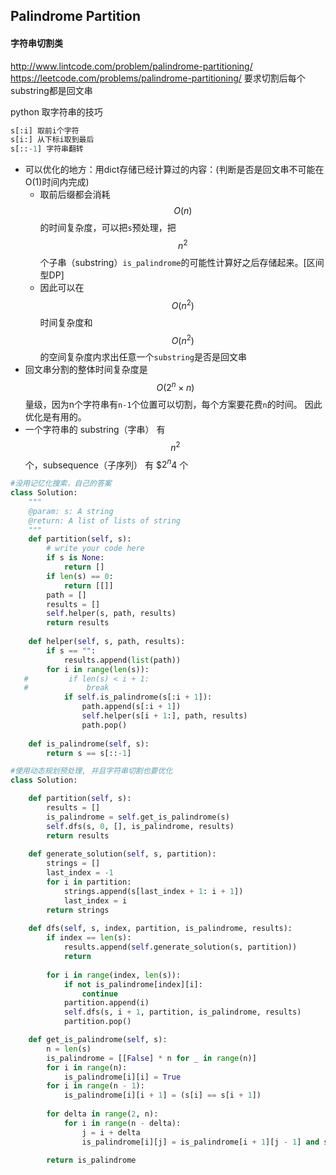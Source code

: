 ## Palindrome Partition
#### 字符串切割类
http://www.lintcode.com/problem/palindrome-partitioning/
https://leetcode.com/problems/palindrome-partitioning/
要求切割后每个substring都是回文串

python 取字符串的技巧
```py
s[:i] 取前i个字符
s[i:] 从下标i取到最后
s[::-1] 字符串翻转

```


- 可以优化的地方：用dict存储已经计算过的内容：(判断是否是回文串不可能在O(1)时间内完成)
    - 取前后缀都会消耗 $$O(n)$$ 的时间复杂度，可以把`s`预处理，把$$n^2$$个子串（substring）`is_palindrome`的可能性计算好之后存储起来。[区间型DP]
    - 因此可以在 $$O(n^2)$$ 时间复杂度和 $$O(n^2)$$ 的空间复杂度内求出任意一个`substring`是否是回文串
- 回文串分割的整体时间复杂度是 $$O(2^n \times n)$$ 量级，因为n个字符串有`n-1`个位置可以切割，每个方案要花费`n`的时间。 因此优化是有用的。
- 一个字符串的 substring（字串） 有 $$n^2$$ 个，subsequence（子序列） 有 $$2^n$4 个



```py
#没用记忆化搜索，自己的答案
class Solution:
    """
    @param: s: A string
    @return: A list of lists of string
    """
    def partition(self, s):
        # write your code here
        if s is None:
            return []
        if len(s) == 0:
            return [[]]
        path = []
        results = []
        self.helper(s, path, results)
        return results
    
    def helper(self, s, path, results):
        if s == "":
            results.append(list(path))
        for i in range(len(s)):
   #         if len(s) < i + 1:
   #             break
            if self.is_palindrome(s[:i + 1]): 
                path.append(s[:i + 1]) 
                self.helper(s[i + 1:], path, results)
                path.pop()
    
    def is_palindrome(self, s):
        return s == s[::-1]      

```




```py
#使用动态规划预处理, 并且字符串切割也要优化
class Solution:

    def partition(self, s):
        results = []
        is_palindrome = self.get_is_palindrome(s)
        self.dfs(s, 0, [], is_palindrome, results)
        return results
        
    def generate_solution(self, s, partition):
        strings = []
        last_index = -1
        for i in partition:
            strings.append(s[last_index + 1: i + 1])
            last_index = i
        return strings
        
    def dfs(self, s, index, partition, is_palindrome, results):
        if index == len(s):
            results.append(self.generate_solution(s, partition))
            return
            
        for i in range(index, len(s)):
            if not is_palindrome[index][i]:
                continue
            partition.append(i)
            self.dfs(s, i + 1, partition, is_palindrome, results)
            partition.pop()

    def get_is_palindrome(self, s):
        n = len(s)
        is_palindrome = [[False] * n for _ in range(n)]
        for i in range(n):
            is_palindrome[i][i] = True
        for i in range(n - 1):
            is_palindrome[i][i + 1] = (s[i] == s[i + 1])
            
        for delta in range(2, n):
            for i in range(n - delta):
                j = i + delta
                is_palindrome[i][j] = is_palindrome[i + 1][j - 1] and s[i] == s[j]
                
        return is_palindrome

```





